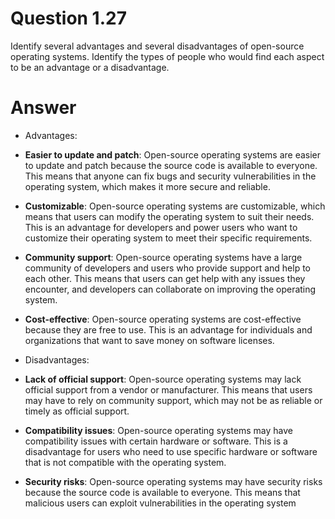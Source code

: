 #  Question 1.27 #

Identify several advantages and several disadvantages of open-source
operating systems. Identify the types of people who would find each
aspect to be an advantage or a disadvantage.

# Answer #

- Advantages:

- **Easier to update and patch**: Open-source operating systems are easier to update and patch because the source code is available to everyone. This means that anyone can fix bugs and security vulnerabilities in the operating system, which makes it more secure and reliable.

- **Customizable**: Open-source operating systems are customizable, which means that users can modify the operating system to suit their needs. This is an advantage for developers and power users who want to customize their operating system to meet their specific requirements.

- **Community support**: Open-source operating systems have a large community of developers and users who provide support and help to each other. This means that users can get help with any issues they encounter, and developers can collaborate on improving the operating system.

- **Cost-effective**: Open-source operating systems are cost-effective because they are free to use. This is an advantage for individuals and organizations that want to save money on software licenses.

- Disadvantages:

- **Lack of official support**: Open-source operating systems may lack official support from a vendor or manufacturer. This means that users may have to rely on community support, which may not be as reliable or timely as official support.

- **Compatibility issues**: Open-source operating systems may have compatibility issues with certain hardware or software. This is a disadvantage for users who need to use specific hardware or software that is not compatible with the operating system.

- **Security risks**: Open-source operating systems may have security risks because the source code is available to everyone. This means that malicious users can exploit vulnerabilities in the operating system
